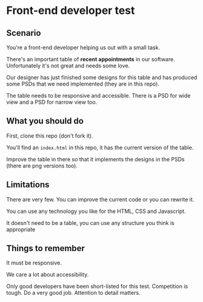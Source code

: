 # Front-end developer test

## Scenario

You're a front-end developer helping us out with a small task.

There's an important table of **recent appointments** in our software.  Unfortunately it's not great and needs some love.

Our designer has just finished some designs for this table and has produced some PSDs that we need implemented (they are in this repo).

The table needs to be responsive and accessible. There is a PSD for wide view and a PSD for narrow view too.

## What you should do

First, clone this repo (don't fork it).

You'll find an `index.html` in this repo, it has the current version of the table.

Improve the table in there so that it implements the designs in the PSDs (there are png versions too).

## Limitations

There are very few. You can improve the current code or you can rewrite it.

You can use any technology you like for the HTML, CSS and Javascript.

It doesn't need to be a table, you can use any structure you think is appropriate

## Things to remember

It must be responsive.

We care a lot about accessibility.

Only good developers have been short-listed for this test.  Competition is tough.  Do a very good job.  Attention to detail matters.
